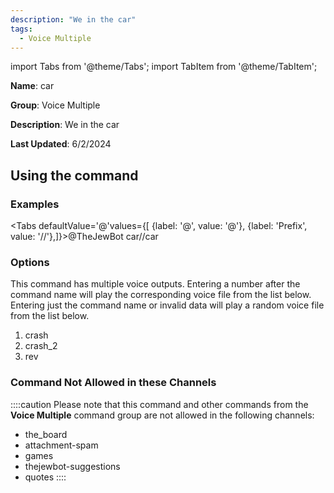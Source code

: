 ```yaml
---
description: "We in the car"
tags:
  - Voice Multiple
---
```

import Tabs from '@theme/Tabs';
import TabItem from '@theme/TabItem';

**Name**: car

**Group**: Voice Multiple

**Description**: We in the car

**Last Updated**: 6/2/2024

## Using the command

### Examples
<Tabs defaultValue='@'values={[ {label: '@', value: '@'}, {label: 'Prefix', value: '//'},]}><TabItem value='@'>@TheJewBot car</TabItem><TabItem value='//'>//car</TabItem></Tabs>

### Options

This command has multiple voice outputs. Entering a number after the command name will play the corresponding voice file from the list below. Entering just the command name or invalid data will play a random voice file from the list below.

 1. crash
 1. crash_2
 1. rev

### Command Not Allowed in these Channels
::::caution Please note that this command and other commands from the **Voice Multiple** command group are not allowed in the following channels:
- the_board
- attachment-spam
- games
- thejewbot-suggestions
- quotes
::::